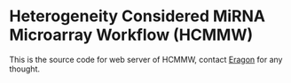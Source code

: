 # Heterogeneity Considered MiRNA Microarray Workflow (HCMMW)
This is the source code for web server of HCMMW, contact [Eragon](mailto:tangyifei.tang@gmail.com) for any thought.
